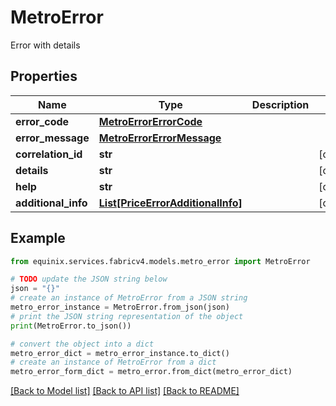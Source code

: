 # MetroError

Error with details

## Properties

Name | Type | Description | Notes
------------ | ------------- | ------------- | -------------
**error_code** | [**MetroErrorErrorCode**](MetroErrorErrorCode.md) |  | 
**error_message** | [**MetroErrorErrorMessage**](MetroErrorErrorMessage.md) |  | 
**correlation_id** | **str** |  | [optional] 
**details** | **str** |  | [optional] 
**help** | **str** |  | [optional] 
**additional_info** | [**List[PriceErrorAdditionalInfo]**](PriceErrorAdditionalInfo.md) |  | [optional] 

## Example

```python
from equinix.services.fabricv4.models.metro_error import MetroError

# TODO update the JSON string below
json = "{}"
# create an instance of MetroError from a JSON string
metro_error_instance = MetroError.from_json(json)
# print the JSON string representation of the object
print(MetroError.to_json())

# convert the object into a dict
metro_error_dict = metro_error_instance.to_dict()
# create an instance of MetroError from a dict
metro_error_form_dict = metro_error.from_dict(metro_error_dict)
```
[[Back to Model list]](../README.md#documentation-for-models) [[Back to API list]](../README.md#documentation-for-api-endpoints) [[Back to README]](../README.md)


